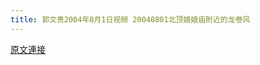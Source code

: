 ```yaml
---
title: 郭文贵2004年8月1日视频 20040801北顶娘娘庙附近的龙卷风
---
```


[原文連接](https://gnews.org/ThreadView/53483539)


